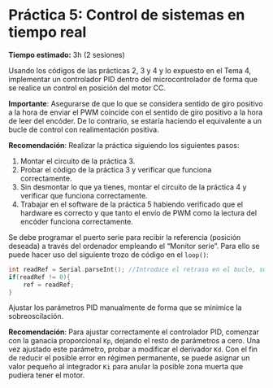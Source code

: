 # Práctica 5: Control de sistemas en tiempo real

**Tiempo estimado:** 3h (2 sesiones)

Usando los códigos de las prácticas 2, 3 y 4 y lo expuesto en el Tema 4, implementar un controlador PID dentro del microcontrolador de forma que se realice un control en posición del motor CC.

**Importante**: Asegurarse de que lo que se considera sentido de giro positivo a la hora de enviar el PWM coincide con el sentido de giro positivo a la hora de leer del encóder. De lo contrario, se estaría haciendo el equivalente a un bucle de control con realimentación positiva.

**Recomendación**: Realizar la práctica siguiendo los siguientes pasos:

1. Montar el circuito de la práctica 3.
2. Probar el código de la práctica 3 y verificar que funciona correctamente.
3. Sin desmontar lo que ya tienes, montar el circuito de la práctica 4 y verificar que funciona correctamente.
4. Trabajar en el software de la práctica 5 habiendo verificado que el hardware es correcto y que tanto el envío de PWM como la lectura del encóder funciona correctamente.

Se debe programar el puerto serie para recibir la referencia (posición deseada) a través del ordenador empleando el “Monitor serie”. Para ello se puede hacer uso del siguiente trozo de código en el `loop()`:

```cpp
int readRef = Serial.parseInt(); //Introduce el retraso en el bucle, sustituye a un delay
if(readRef != 0){  
    ref = readRef;
}
```

Ajustar los parámetros PID manualmente de forma que se minimice la sobreoscilación.

**Recomendación**: Para ajustar correctamente el controlador PID, comenzar con la
ganacia proporcional `Kp`, dejando el resto de parámetros a cero. Una vez ajustado este parámetro, probar a modificar el derivador `Kd`. Con el fin de reducir el posible error en régimen permanente, se puede asignar un valor pequeño al integrador `Ki` para anular la posible zona muerta que pudiera tener el motor.


